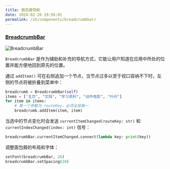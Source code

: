 ```yaml
---
title: 面包屑导航
date: 2024-02-26 19:56:01
permalink: /zh/components/breadcrumbbar/
---
```


### [BreadcrumbBar](https://pyqt-fluent-widgets.readthedocs.io/zh-cn/latest/autoapi/qfluentwidgets/components/navigation/breadcrumb/index.html#qfluentwidgets.components.navigation.breadcrumb.BreadcrumbBar)


![BreadcrumbBar](/img/components/breadcrumbbar/BreadCrumbBar.png)

`BreadcrumbBar` 是作为辅助和补充的导航方式，它能让用户知道在应用中所处的位置并能方便地回到原先的位置。

通过 `addItem()` 可在右侧追加一个节点，当节点过多以至于视口容纳不下时，左侧的节点将被折叠到菜单中：

```python
breadcrumb = BreadcrumbBar(self)
items = ["主页", "文档", "学习资料", "动作电影", "叶问"]
for item in items:
    # 第一个参数为 routeKey，必须全局唯一
    breadcrumb.addItem(item, item)
```

当选中的节点变化时会发送 `currentItemChanged(routeKey: str)` 和 `currentIndexChanged(index: int)` 信号：
```python
breadcrumbBar.currentItemChanged.connect(lambda key: print(key))
```

调整面包屑的布局和字体：
```python
setFont(breadcrumbBar, 26)
breadcrumbBar.setSpacing(20)
```

